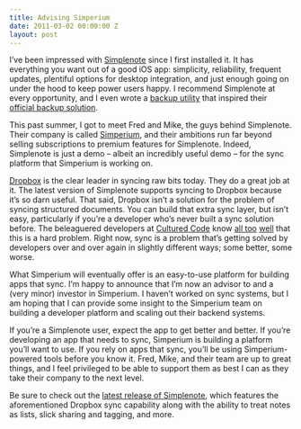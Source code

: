 ```yaml
---
title: Advising Simperium
date: 2011-03-02 00:00:00 Z
layout: post
---
```


I’ve been impressed with [Simplenote](http://simplenoteapp.com/) since I first installed it. It has everything you want out of a good iOS app: simplicity, reliability, frequent updates, plentiful options for desktop integration, and just enough going on under the hood to keep power users happy. I recommend Simplenote at every opportunity, and I even wrote a [backup utility](https://github.com/al3x/simple-backup) that inspired their [official backup solution](http://simplenote-export.appspot.com/).

This past summer, I got to meet Fred and Mike, the guys behind Simplenote. Their company is called [Simperium](http://simperium.com/), and their ambitions run far beyond selling subscriptions to premium features for Simplenote. Indeed, Simplenote is just a demo – albeit an incredibly useful demo – for the sync platform that Simperium is working on.

[Dropbox](http://www.dropbox.com/) is the clear leader in syncing raw bits today. They do a great job at it. The latest version of Simplenote supports syncing to Dropbox because it’s so darn useful. That said, Dropbox isn’t a solution for the problem of syncing structured documents. You can build that extra sync layer, but isn’t easy, particularly if you’re a developer who’s never built a sync solution before. The beleaguered developers at [Cultured Code](http://culturedcode.com/) know [all too](http://culturedcode.com/things/blog/2010/12/state-of-sync-part-1.html) [well](http://culturedcode.com/things/blog/2011/01/state-of-sync-part-ii.html) that this is a hard problem. Right now, sync is a problem that’s getting solved by developers over and over again in slightly different ways; some better, some worse.

What Simperium will eventually offer is an easy-to-use platform for building apps that sync. I’m happy to announce that I’m now an advisor to and a (very minor) investor in Simperium. I haven’t worked on sync systems, but I am hoping that I can provide some insight to the Simperium team on building a developer platform and scaling out their backend systems.

If you’re a Simplenote user, expect the app to get better and better. If you’re developing an app that needs to sync, Simperium is building a platform you’ll want to use. If you rely on apps that sync, you’ll be using Simperium-powered tools before you know it. Fred, Mike, and their team are up to great things, and I feel privileged to be able to support them as best I can as they take their company to the next level.

Be sure to check out the [latest release of Simplenote](http://simplenote.squarespace.com/news/2011/2/3/ios-update-sharing-passcode-lock-fixes-and-more.html), which features the aforementioned Dropbox sync capability along with the ability to treat notes as lists, slick sharing and tagging, and more.
